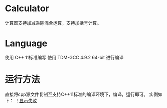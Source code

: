 # Calculator
计算器支持加减乘除混合运算，支持加括号计算。

# Language
使用 C++ 11标准编写
使用 TDM-GCC 4.9.2 64-bit 进行编译

# 运行方法
直接将cpp源文件复制至支持C++11标准的编译环境下，编译，运行即可。
实例如下：
！[显示失败](测试.png)
